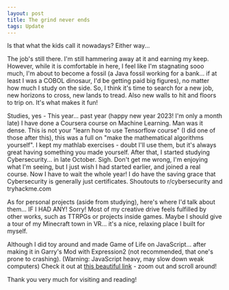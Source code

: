 ```yaml
---
layout: post
title: The grind never ends
tags: Update
---
```


Is that what the kids call it nowadays? Either way...

The job's still there. I'm still hammering away at it and earning my keep. However, while it is comfortable in here, I feel like I'm stagnating sooo much, I'm about to become a fossil (a Java fossil working for a bank... if at least I was a COBOL dinosaur, I'd be getting paid big figures), no matter how much I study on the side. So, I think it's time to search for a new job, new horizons to cross, new lands to tread. Also new walls to hit and floors to trip on. It's what makes it fun!

Studies, yes - This year... past year (happy new year 2023! I'm only a month late) I have done a Coursera course on Machine Learning. Man was it dense. This is not your "learn how to use Tensorflow course" (I did one of those after this), this was a full on "make the mathematical algorithms yourself". I kept my mathlab exercises - doubt I'll use them, but it's always great having something you made yourself.
After that, I started studying Cybersecurity... in late October. Sigh. Don't get me wrong, I'm enjoying what I'm seeing, but I just wish I had started earlier, and joined a real course. Now I have to wait the whole year! I do have the saving grace that Cybersecurity is generally just certificates.
Shoutouts to r/cybersecurity and tryhackme.com

As for personal projects (aside from studying), here's where I'd talk about them... IF I HAD ANY! Sorry! Most of my creative drive feels fulfilled by other works, such as TTRPGs or projects inside games. Maybe I should give a tour of my Minecraft town in VR... it's a nice, relaxing place I built for myself.

Although I did toy around and made Game of Life on JavaScript... after making it in Garry's Mod with Expression2 (not recommended, that one's prone to crashing). (Warning: JavaScript heavy, may slow down weak computers) Check it out at <a href="https://htmlpreview.github.io/?https://github.com/JackTheRedCreeper/website/blob/master/GOL.html">this beautiful link</a> - zoom out and scroll around!

Thank you very much for visiting and reading!
